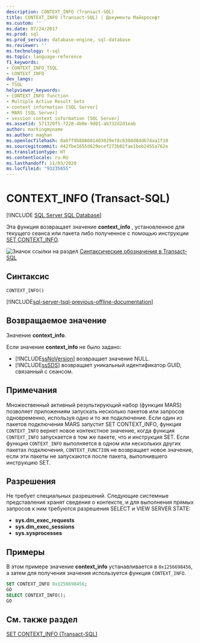 ```yaml
---
description: CONTEXT_INFO (Transact-SQL)
title: CONTEXT_INFO (Transact-SQL) | Документы Майкрософт
ms.custom: ''
ms.date: 07/24/2017
ms.prod: sql
ms.prod_service: database-engine, sql-database
ms.reviewer: ''
ms.technology: t-sql
ms.topic: language-reference
f1_keywords:
- CONTEXT_INFO_TSQL
- CONTEXT_INFO
dev_langs:
- TSQL
helpviewer_keywords:
- CONTEXT_INFO function
- Multiple Active Result Sets
- context information [SQL Server]
- MARS [SQL Server]
- session context information [SQL Server]
ms.assetid: 571320f5-7228-4b0e-9d01-ab732d2d1eab
author: markingmyname
ms.author: maghan
ms.openlocfilehash: 0a6ff9b888601403029ef8c830dd8dd674aa1f10
ms.sourcegitcommit: 442fbe1655d629ecef273b02fae1beb2455a762e
ms.translationtype: HT
ms.contentlocale: ru-RU
ms.lasthandoff: 11/03/2020
ms.locfileid: "93235655"
---
```

# <a name="context_info--transact-sql"></a>CONTEXT_INFO (Transact-SQL)
[!INCLUDE [SQL Server SQL Database](../../includes/applies-to-version/sql-asdb.md)]

Эта функция возвращает значение **context_info** , установленное для текущего сеанса или пакета либо полученное с помощью инструкции [SET CONTEXT_INFO](../../t-sql/statements/set-context-info-transact-sql.md).
  
![Значок ссылки на раздел](../../database-engine/configure-windows/media/topic-link.gif "Значок ссылки на раздел") [Синтаксические обозначения в Transact-SQL](../../t-sql/language-elements/transact-sql-syntax-conventions-transact-sql.md)
  
## <a name="syntax"></a>Синтаксис  
  
```syntaxsql
CONTEXT_INFO()  
```  

[!INCLUDE[sql-server-tsql-previous-offline-documentation](../../includes/sql-server-tsql-previous-offline-documentation.md)]

## <a name="return-value"></a>Возвращаемое значение
Значение **context_info**.
  
Если значение **context_info** не было задано:
-   [!INCLUDE[ssNoVersion](../../includes/ssnoversion-md.md)] возвращает значение NULL.  
-   [!INCLUDE[ssSDS](../../includes/sssds-md.md)] возвращает уникальный идентификатор GUID, связанный с сеансом.  
  
## <a name="remarks"></a>Примечания  
Множественный активный результирующий набор (функция MARS) позволяет приложениям запускать несколько пакетов или запросов одновременно, используя одно и то же подключение. Если один из пакетов подключения MARS запустит SET CONTEXT_INFO, функция `CONTEXT_INFO` вернет новое контекстное значение, когда функция `CONTEXT_INFO` запускается в том же пакете, что и инструкция SET. Если функция `CONTEXT_INFO` выполняется в одном или нескольких других пакетах подключения, `CONTEXT_FUNCTION` не возвращает новое значение, если эти пакеты не запускаются после пакета, выполнившего инструкцию SET.
  
## <a name="permissions"></a>Разрешения  
Не требует специальных разрешений. Следующие системные представления хранят сведения о контексте, и для выполнения прямых запросов к ним требуются разрешения SELECT и VIEW SERVER STATE:
- **sys.dm_exec_requests**
- **sys.dm_exec_sessions**
- **sys.sysprocesses**
  
## <a name="examples"></a>Примеры  
В этом примере значение **context_info** устанавливается в `0x1256698456`, а затем для получения значения используется функция `CONTEXT_INFO`.
  
```sql
SET CONTEXT_INFO 0x1256698456;  
GO  
SELECT CONTEXT_INFO();  
GO  
```  
  
## <a name="see-also"></a>См. также раздел
[SET CONTEXT_INFO (Transact-SQL)](../../t-sql/statements/set-context-info-transact-sql.md)
  
  
